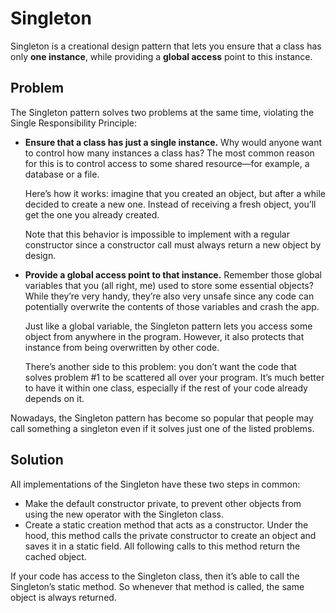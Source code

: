# Singleton
Singleton is a creational design pattern that lets you ensure that a class has only **one instance**, while providing a **global access** point to this instance.

## Problem
The Singleton pattern solves two problems at the same time, violating the Single Responsibility Principle:
  - **Ensure that a class has just a single instance.** Why would anyone want to control how many instances a class has? The most common reason for this is
    to control access to some shared resource—for example, a database or a file.

    Here’s how it works: imagine that you created an object, but after a while decided to create a new one. Instead of receiving a fresh object, you’ll
    get the one you already created.

    Note that this behavior is impossible to implement with a regular constructor since a constructor call must always return a new object by design.

  - **Provide a global access point to that instance.** Remember those global variables that you (all right, me) used to store some essential objects?
    While they’re very handy, they’re also very unsafe since any code can potentially overwrite the contents of those variables and crash the app.

    Just like a global variable, the Singleton pattern lets you access some object from anywhere in the program. However, it also protects that
    instance from being overwritten by other code.

    There’s another side to this problem: you don’t want the code that solves problem #1 to be scattered all over your program. It’s much better
    to have it within one class, especially if the rest of your code already depends on it.

Nowadays, the Singleton pattern has become so popular that people may call something a singleton even if it solves just one of the listed problems.


## Solution
All implementations of the Singleton have these two steps in common:
  - Make the default constructor private, to prevent other objects from using the new operator with the Singleton class.
  - Create a static creation method that acts as a constructor. Under the hood, this method calls the private constructor to create an object and
    saves it in a static field. All following calls to this method return the cached object.

If your code has access to the Singleton class, then it’s able to call the Singleton’s static method. So whenever that method is called, the same 
object is always returned.
